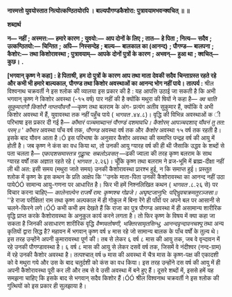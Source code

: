 **नास्मत्तो युवयोस्तात नित्योत्कण्ठितयोरपि ।** **बाल्यपौगण्डकैशोरा: पुत्रावयामभवन्क्वचित् ॥ ॥** 

**शब्दार्थ** 

**न—** **नहीं** **; अस्मत्त:—** **हमारे कारण** **; युवयो:—** **आप दोनों के लिए** **; तात—** **हे पिता** **; नित्य—** **सदैव** **; उत्कण्ठितयो:—** **चिन्तित** **;** **अपि—** **निस्सन्देह** **; बाल्य—** **बालकाल का (आनन्द)** **; पौगण्ड—** **बालपना** **; कैशोर:—** **तथा किशोरावस्था** **; पुत्रावयाम्—** **आपके** **दोनों पुत्रों के कारण** **; अभवन्—** **हुआ था** **; क्वचित्—** **कुछ।** **.** 

**[भगवान् कृष्ण ने कहा] : हे पिताश्री, हम दो पुत्रों के कारण आप तथा माता देवकी सदैव** **चिन्ताग्रस्त रहते रहे और कभी भी हमारे बाल्यकाल, पौगण्ड तथा किशोर अवस्थाओं का** **आनन्द भोग नहीं पाये।** **तात्पर्य :** श्रील विश्वनाथ चक्रवर्ती ने इस श्लोक की व्यालया इस प्रकार की है : यह आपत्ति उठाई जा सकती है कि अभी भगवान् कृष्ण ने किशोर अवस्था (-१५ वर्ष) पार नहीं की है क्योंकि मथुरा की षियों ने कहा है— *क्व चाति सुकुमारांगौ किशोरौ नाप्तयौवनौ* —कृष्ण तथा बलराम के अंग- प्रत्यंग अतीव सुकुमार हैं, क्योंकि वे अभी किशोर अवस्था में हैं, युवावस्था तक नहीं पहुँच पाये ( *भागवत* .४४.८)। वृद्धि की विभिन्न अवस्थाओं क ी परिभाषा इस प्रकार दी गई है— *कौमारं पञ्चमाब्दान्तं पौगण्डं दशमावधि।* *कैशोरम् आपञ्चदशाद् यौवनं तु तत: परम्॥* ' *कौमार* अवस्था पाँच वर्ष तक, *पौगण्ड* अवस्था  वर्ष तक और *कैशोर* अवस्था १५ वर्ष तक रहती है। इसके बाद यौवन आता है।Ó इस परिभाषा के अनुसार कैशोर अवस्था की समाप्ति पन्द्रह वर्ष की आयु में होती है। जब कृष्ण ने कंस का वध किया था, तो उनकी आयु ग्यारह वर्ष की ही थी जैसाकि उद्धव के शब्दों से पता चलता है— *एकादशसमास्तत्र गूढाॢच: सबलोऽवसत्* —ढकी ज्वाला की तरह कृष्ण बलराम के साथ ग्यारह वर्षों तक अज्ञात रहते रहे ( *भागवत* .२.२६)। चूँकि कृष्ण तथा बलराम ने व्रज-भूमि में ब्राह्म-दीक्षा नहीं ली थी अत: इसी समय (मथुरा जाते समय) उनकी कैशोरावस्था प्रारश्भ हुई, न कि समाप्त हुई। प्रस्तुत श्लोक में कृष्ण के इस कथन के प्रति आक्षेप कि ''उनके माता-पिता उनकी कैशोरावस्था का आनन्द नहीं उठा पायेÓÓ सामान्य आयु-गणना पर आधारित है। फिर भी हमें निश्नलिखित कथन ( *भागवत* .८.२६ से) पर विचार करना चाहिए— *कालेनाल्पेन राजर्षे राम: कृष्णश्च गोव्रजे।* *अघृष्टजानुभि: पद्भिॢवचक्रमतुरञ्जसा॥* ''हे राजा परीक्षित! राम तथा कृष्ण अल्पकाल में ही गोकुल में बिना रेंगे ही पाँवों पर अपने बल पर आसानी से चलने-फिरने लगे।ÓÓ कभी कभी हम देखते हैं कि राजा का पुत्र पौगण्ड अवस्था में ही असामान्य शारीरिक वृद्धि प्राप्त करके कैशोरावस्था के अनुकूल कार्य करने लगता है। तो फिर कृष्ण के विषय में क्या कहा जा सकता है जिनकी असाधारण शारीरिक वृद्धि *वैष्णवतोषणी, भक्तिरसामृतसिन्धु,* *आनन्दवृन्दावनचश्पू* तथा अन्य कृतियों द्वारा सिद्ध है? महावन में भगवान् कृष्ण  वर्ष ४ मास रहे जो सामान्य बालक  के पाँच वर्षों के तुल्य थे। इस तरह उन्होंने अपनी कुमारावस्था पूर्ण की। तब से लेकर ६ वर्ष ८ मास की आयु तक, जब वे वृन्दावन में रहे उनकी पौगण्डावस्था है। ६ वर्ष ८ मास की आयु से लेकर दसवें वर्ष तक, जिसमें वे नंदीश्वर (नन्द-ग्राम) में रहे उनकी कैशोर अवस्था है। तत्पश्चात्  वर्ष ७ मास की अवस्था में चैत्र मास के कृष्ण-पक्ष की एकादशी को वे मथुरा गये और उस के बाद चतुर्दशी को कंस का वध किया। इस तरह उन्होंने दस वर्ष की आयु में ही अपनी कैशोरावस्था पूरी कर ली और तब से वे उसी अवस्था में बने हुए हैं। दूसरे शब्दों में, इससे हमें यह समझना चाहिए कि इसके बाद से भगवान् सदैव किशोर हैं।ÓÓ श्रील विश्वनाथ चक्रवर्ती ने इस श्लोक की गुत्थियों को इस प्रकार ही सुलझाया है।  